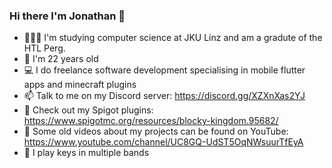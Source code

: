 ### Hi there I'm Jonathan 👋

 - 👨🏻‍💻 I'm studying computer science at JKU Linz and am a gradute of the HTL Perg.
 - 🎂 I'm 22 years old
 - 💻 I do freelance software development specialising in mobile flutter apps and minecraft plugins
 - 📫 Talk to me on my Discord server: https://discord.gg/XZXnXas2YJ
 - 🚰 Check out my Spigot plugins: https://www.spigotmc.org/resources/blocky-kingdom.95682/
 - 📼 Some old videos about my projects can be found on YouTube: https://www.youtube.com/channel/UC8GQ-UdST5OqNWsuurTfEyA
 - 🎹 I play keys in multiple bands

